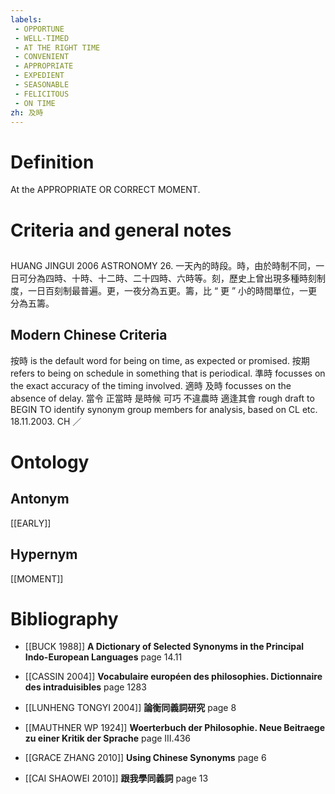 ```yaml
---
labels: 
 - OPPORTUNE
 - WELL-TIMED
 - AT THE RIGHT TIME
 - CONVENIENT
 - APPROPRIATE
 - EXPEDIENT
 - SEASONABLE
 - FELICITOUS
 - ON TIME
zh: 及時
---
```


# Definition
At the APPROPRIATE OR CORRECT MOMENT.
# Criteria and general notes
## 
HUANG JINGUI 2006
ASTRONOMY 26. 一天內的時段。時，由於時制不同，一日可分為四時、十時、十二時、二十四時、六時等。刻，歷史上曾出現多種時刻制度，一日百刻制最普遍。更，一夜分為五更。籌，比 “ 更 ” 小的時間單位，一更分為五籌。
## Modern Chinese Criteria
按時 is the default word for being on time, as expected or promised.
按期 refers to being on schedule in something that is periodical.
準時 focusses on the exact accuracy of the timing involved.
適時
及時 focusses on the absence of delay.
當令
正當時
是時候
可巧
不違農時
適逢其會
rough draft to BEGIN TO identify synonym group members for analysis, based on CL etc. 18.11.2003. CH ／
# Ontology

## Antonym
[[EARLY]]
## Hypernym
[[MOMENT]]
# Bibliography
- [[BUCK 1988]]
**A Dictionary of Selected Synonyms in the Principal Indo-European Languages** page 14.11

- [[CASSIN 2004]]
**Vocabulaire européen des philosophies. Dictionnaire des intraduisibles** page 1283

- [[LUNHENG TONGYI 2004]]
**論衡同義詞研究** page 8

- [[MAUTHNER WP 1924]]
**Woerterbuch der Philosophie. Neue Beitraege zu einer Kritik der Sprache** page III.436

- [[GRACE ZHANG 2010]]
**Using Chinese Synonyms** page 6

- [[CAI SHAOWEI 2010]]
**跟我學同義詞** page 13
